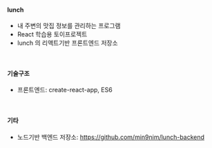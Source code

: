 #### lunch
- 내 주변의 맛집 정보를 관리하는 프로그램
- React 학습용 토이프로젝트
- lunch 의 리액트기반 프론트엔드 저장소

<br>

#### 기술구조
- 프론트엔드: create-react-app, ES6

<br>

#### 기타
- 노드기반 백엔드 저장소: https://github.com/min9nim/lunch-backend

